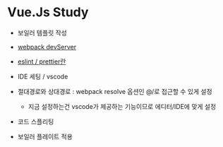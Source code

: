 # Vue.Js Study
- 보일러 템플릿 작성

- [webpack devServer](https://joshua1988.github.io/webpack-guide/devtools/webpack-dev-server.html)

- [eslint / prettier란](https://joshua1988.github.io/web-development/vuejs/boost-productivity/)

- IDE 세팅 / vscode 

- 절대경로와 상대경로 : webpack resolve 옵션인 @/로 접근할 수 있게 설정
  - 지금 설정하는건 vscode가 제공하는 기능이므로 에디터/IDE에 맞게 설정

- 코드 스플리팅

- 보일러 플레이트 적용
